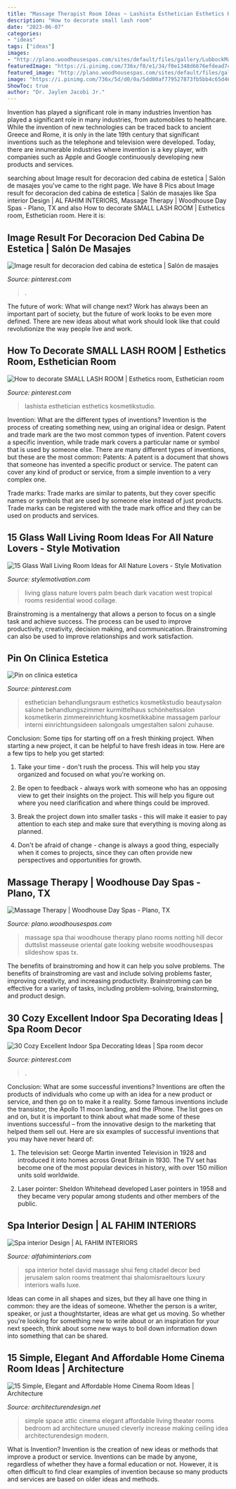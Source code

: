 ```yaml
---
title: "Massage Therapist Room Ideas ~ Lashista Esthetician Esthetics Kosmetikstudio"
description: "How to decorate small lash room"
date: "2023-06-07"
categories:
- "ideas"
tags: ["ideas"]
images:
- "http://plano.woodhousespas.com/sites/default/files/gallery/LubbockMassageRoom_1.jpg"
featuredImage: "https://i.pinimg.com/736x/f0/e1/34/f0e1348d6676efdead7c815b4a9c2cbc.jpg"
featured_image: "http://plano.woodhousespas.com/sites/default/files/gallery/LubbockMassageRoom_1.jpg"
image: "https://i.pinimg.com/736x/5d/d0/0a/5dd00af779527873fb5bb4c65d46f5d2.jpg"
ShowToc: true
author: "Dr. Jaylen Jacobi Jr."
---
```



Invention has played a significant role in many industries
Invention has played a significant role in many industries, from automobiles to healthcare. While the invention of new technologies can be traced back to ancient Greece and Rome, it is only in the late 19th century that significant inventions such as the telephone and television were developed. Today, there are innumerable industries where invention is a key player, with companies such as Apple and Google continuously developing new products and services.

	

		
searching about Image result for decoracion ded cabina de estetica | Salón de masajes you've came to the right page. We have 8 Pics about Image result for decoracion ded cabina de estetica | Salón de masajes like Spa interior Design | AL FAHIM INTERIORS, Massage Therapy | Woodhouse Day Spas - Plano, TX and also How to decorate SMALL LASH ROOM | Esthetics room, Esthetician room. Here it is:
		
    
## Image Result For Decoracion Ded Cabina De Estetica | Salón De Masajes

<img loading=lazy src="https://i.pinimg.com/originals/fd/60/fe/fd60fea9b9f27dade2c9d4253eb2c9f9.jpg" onerror="this.onerror=null;this.src='https://tse3.mm.bing.net/th?id=OIP.GyUXhzRrshMkAl-jUWdFJQAAAA&amp;pid=15.1';" alt="Image result for decoracion ded cabina de estetica | Salón de masajes">

_Source: pinterest.com_

>. 

	

The future of work: What will change next?
Work has always been an important part of society, but the future of work looks to be even more defined. There are new ideas about what work should look like that could revolutionize the way people live and work.

    
## How To Decorate SMALL LASH ROOM | Esthetics Room, Esthetician Room

<img loading=lazy src="https://i.pinimg.com/736x/df/d6/a9/dfd6a980370716e70afe0861d703761d.jpg" onerror="this.onerror=null;this.src='https://tse1.mm.bing.net/th?id=OIP.fOgH-kkM2615vJR2nFkGWQHaHa&amp;pid=15.1';" alt="How to decorate SMALL LASH ROOM | Esthetics room, Esthetician room">

_Source: pinterest.com_

>lashista esthetician esthetics kosmetikstudio. 

	

Invention: What are the different types of inventions?
Invention is the process of creating something new, using an original idea or design. Patent and trade mark are the two most common types of invention. Patent covers a specific invention, while trade mark covers a particular name or symbol that is used by someone else. There are many different types of inventions, but these are the most common:
Patents: A patent is a document that shows that someone has invented a specific product or service. The patent can cover any kind of product or service, from a simple invention to a very complex one.

Trade marks: Trade marks are similar to patents, but they cover specific names or symbols that are used by someone else instead of just products. Trade marks can be registered with the trade mark office and they can be used on products and services.

    
## 15 Glass Wall Living Room Ideas For All Nature Lovers - Style Motivation

<img loading=lazy src="http://www.stylemotivation.com/wp-content/uploads/2015/10/1219-620x628.jpg" onerror="this.onerror=null;this.src='https://tse3.mm.bing.net/th?id=OIP.KRXQUeHNW5cQxezpkjgsKAHaHg&amp;pid=15.1';" alt="15 Glass Wall Living Room Ideas for All Nature Lovers - Style Motivation">

_Source: stylemotivation.com_

>living glass nature lovers palm beach dark vacation west tropical rooms residential wood collage. 

	

Brainstroming is a mentalnergy that allows a person to focus on a single task and achieve success. The process can be used to improve productivity, creativity, decision making, and communication. Brainstroming can also be used to improve relationships and work satisfaction.

    
## Pin On Clinica Estetica

<img loading=lazy src="https://i.pinimg.com/736x/f0/e1/34/f0e1348d6676efdead7c815b4a9c2cbc.jpg" onerror="this.onerror=null;this.src='https://tse2.mm.bing.net/th?id=OIP.5Gea2skMcWl-5frm17ijywHaJ4&amp;pid=15.1';" alt="Pin on clinica estetica">

_Source: pinterest.com_

>esthetician behandlungsraum esthetics kosmetikstudio beautysalon salone behandlungszimmer kurmittelhaus schönheitssalon kosmetikerin zimmereinrichtung kosmetikkabine massagem parlour interni einrichtungsideen salongoals umgestalten saloni zuhause. 

	

Conclusion: Some tips for starting off on a fresh thinking project.
When starting a new project, it can be helpful to have fresh ideas in tow. Here are a few tips to help you get started:
1. Take your time - don't rush the process. This will help you stay organized and focused on what you're working on.

2. Be open to feedback - always work with someone who has an opposing view to get their insights on the project. This will help you figure out where you need clarification and where things could be improved.

3. Break the project down into smaller tasks - this will make it easier to pay attention to each step and make sure that everything is moving along as planned.

4. Don't be afraid of change - change is always a good thing, especially when it comes to projects, since they can often provide new perspectives and opportunities for growth.

    
## Massage Therapy | Woodhouse Day Spas - Plano, TX

<img loading=lazy src="http://plano.woodhousespas.com/sites/default/files/gallery/LubbockMassageRoom_1.jpg" onerror="this.onerror=null;this.src='https://tse4.mm.bing.net/th?id=OIP.-5MP5YxfygA5XBuDDSKxtwHaFS&amp;pid=15.1';" alt="Massage Therapy | Woodhouse Day Spas - Plano, TX">

_Source: plano.woodhousespas.com_

>massage spa thai woodhouse therapy plano rooms notting hill decor duttslist masseuse oriental gate looking website woodhousespas slideshow spas tx. 

	

The benefits of brainstroming and how it can help you solve problems.
The benefits of brainstroming are vast and include solving problems faster, improving creativity, and increasing productivity. Brainstroming can be effective for a variety of tasks, including problem-solving, brainstorming, and product design.

    
## 30 Cozy Excellent Indoor Spa Decorating Ideas | Spa Room Decor

<img loading=lazy src="https://i.pinimg.com/736x/5d/d0/0a/5dd00af779527873fb5bb4c65d46f5d2.jpg" onerror="this.onerror=null;this.src='https://tse3.mm.bing.net/th?id=OIP.kVSFV6kbs4cig2xazjdSJQHaJ4&amp;pid=15.1';" alt="30 Cozy Excellent Indoor Spa Decorating Ideas | Spa room decor">

_Source: pinterest.com_

>. 

	

Conclusion: What are some successful inventions?
Inventions are often the products of individuals who come up with an idea for a new product or service, and then go on to make it a reality. Some famous inventions include the transistor, the Apollo 11 moon landing, and the iPhone. The list goes on and on, but it is important to think about what made some of these inventions successful – from the innovative design to the marketing that helped them sell out. Here are six examples of successful inventions that you may have never heard of:
1. The television set: George Martin invented Television in 1928 and introduced it into homes across Great Britain in 1930. The TV set has become one of the most popular devices in history, with over 150 million units sold worldwide.

2. Laser pointer: Sheldon Whitehead developed Laser pointers in 1958 and they became very popular among students and other members of the public.

    
## Spa Interior Design | AL FAHIM INTERIORS

<img loading=lazy src="http://alfahiminteriors.com/wp-content/uploads/2016/11/AF-SPAID000007.jpg" onerror="this.onerror=null;this.src='https://tse4.mm.bing.net/th?id=OIP.E6VbHj9MepVFHcvB1M2hQwHaE8&amp;pid=15.1';" alt="Spa interior Design | AL FAHIM INTERIORS">

_Source: alfahiminteriors.com_

>spa interior hotel david massage shui feng citadel decor bed jerusalem salon rooms treatment thai shalomisraeltours luxury interiors walls luxe. 

	

Ideas can come in all shapes and sizes, but they all have one thing in common: they are the ideas of someone. Whether the person is a writer, speaker, or just a thoughtstarter, ideas are what get us moving. So whether you're looking for something new to write about or an inspiration for your next speech, think about some new ways to boil down information down into something that can be shared.

    
## 15 Simple, Elegant And Affordable Home Cinema Room Ideas | Architecture

<img loading=lazy src="http://cdn.architecturendesign.net/wp-content/uploads/2014/08/1014.jpg" onerror="this.onerror=null;this.src='https://tse4.mm.bing.net/th?id=OIP.dkN2yXZnXcJSaF1WsmubNgHaFU&amp;pid=15.1';" alt="15 Simple, Elegant and Affordable Home Cinema Room Ideas | Architecture">

_Source: architecturendesign.net_

>simple space attic cinema elegant affordable living theater rooms bedroom ad architecture unused cleverly increase making ceiling idea architecturendesign modern. 

	

What is Invention?
Invention is the creation of new ideas or methods that improve a product or service. Inventions can be made by anyone, regardless of whether they have a formal education or not. However, it is often difficult to find clear examples of invention because so many products and services are based on older ideas and methods.

